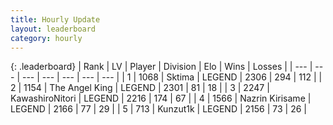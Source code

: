 ```yaml
---
title: Hourly Update
layout: leaderboard
category: hourly
---
```


{: .leaderboard}
| Rank | LV | Player | Division | Elo | Wins | Losses |
| --- | --- | --- | --- | --- | --- | --- |
| <span data-change="0">1</span> | 1068 | <span title="ID: 353063">Sktima</span> | LEGEND | <span data-change="0">2306</span> | <span data-change="0">294</span> | <span data-change="0">112</span> |
| <span data-change="0">2</span> | 1154 | <span title="ID: 547162">The Angel King</span> | LEGEND | <span data-change="0">2301</span> | <span data-change="0">81</span> | <span data-change="0">18</span> |
| <span data-change="0">3</span> | 2247 | <span title="ID: 164871">KawashiroNitori</span> | LEGEND | <span data-change="0">2216</span> | <span data-change="0">174</span> | <span data-change="0">67</span> |
| <span data-change="0">4</span> | 1566 | <span title="ID: 315148">Nazrin Kirisame</span> | LEGEND | <span data-change="0">2166</span> | <span data-change="0">77</span> | <span data-change="0">29</span> |
| <span data-change="0">5</span> | 713 | <span title="ID: 392407">Kunzut1k</span> | LEGEND | <span data-change="0">2156</span> | <span data-change="0">73</span> | <span data-change="0">26</span> |